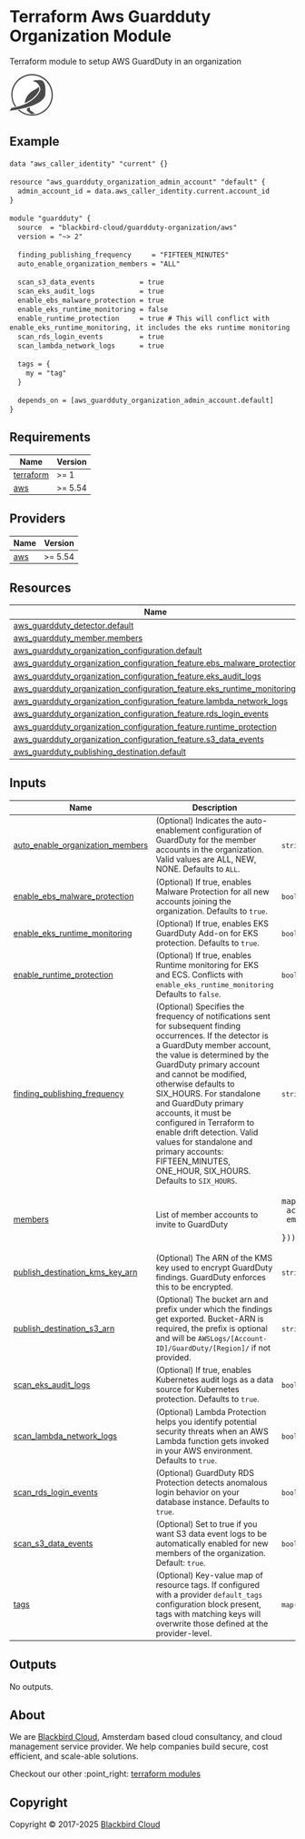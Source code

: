 # Terraform Aws Guardduty Organization Module
Terraform module to setup AWS GuardDuty in an organization

[![blackbird-logo](https://raw.githubusercontent.com/blackbird-cloud/terraform-module-template/main/.config/logo_simple.png)](https://blackbird.cloud)

## Example
```hcl
data "aws_caller_identity" "current" {}

resource "aws_guardduty_organization_admin_account" "default" {
  admin_account_id = data.aws_caller_identity.current.account_id
}

module "guardduty" {
  source  = "blackbird-cloud/guardduty-organization/aws"
  version = "~> 2"

  finding_publishing_frequency     = "FIFTEEN_MINUTES"
  auto_enable_organization_members = "ALL"

  scan_s3_data_events           = true
  scan_eks_audit_logs           = true
  enable_ebs_malware_protection = true
  enable_eks_runtime_monitoring = false
  enable_runtime_protection     = true # This will conflict with enable_eks_runtime_monitoring, it includes the eks runtime monitoring
  scan_rds_login_events         = true
  scan_lambda_network_logs      = true

  tags = {
    my = "tag"
  }

  depends_on = [aws_guardduty_organization_admin_account.default]
}
```

## Requirements

| Name | Version |
|------|---------|
| <a name="requirement_terraform"></a> [terraform](#requirement\_terraform) | >= 1 |
| <a name="requirement_aws"></a> [aws](#requirement\_aws) | >= 5.54 |

## Providers

| Name | Version |
|------|---------|
| <a name="provider_aws"></a> [aws](#provider\_aws) | >= 5.54 |

## Resources

| Name | Type |
|------|------|
| [aws_guardduty_detector.default](https://registry.terraform.io/providers/hashicorp/aws/latest/docs/resources/guardduty_detector) | resource |
| [aws_guardduty_member.members](https://registry.terraform.io/providers/hashicorp/aws/latest/docs/resources/guardduty_member) | resource |
| [aws_guardduty_organization_configuration.default](https://registry.terraform.io/providers/hashicorp/aws/latest/docs/resources/guardduty_organization_configuration) | resource |
| [aws_guardduty_organization_configuration_feature.ebs_malware_protection](https://registry.terraform.io/providers/hashicorp/aws/latest/docs/resources/guardduty_organization_configuration_feature) | resource |
| [aws_guardduty_organization_configuration_feature.eks_audit_logs](https://registry.terraform.io/providers/hashicorp/aws/latest/docs/resources/guardduty_organization_configuration_feature) | resource |
| [aws_guardduty_organization_configuration_feature.eks_runtime_monitoring](https://registry.terraform.io/providers/hashicorp/aws/latest/docs/resources/guardduty_organization_configuration_feature) | resource |
| [aws_guardduty_organization_configuration_feature.lambda_network_logs](https://registry.terraform.io/providers/hashicorp/aws/latest/docs/resources/guardduty_organization_configuration_feature) | resource |
| [aws_guardduty_organization_configuration_feature.rds_login_events](https://registry.terraform.io/providers/hashicorp/aws/latest/docs/resources/guardduty_organization_configuration_feature) | resource |
| [aws_guardduty_organization_configuration_feature.runtime_protection](https://registry.terraform.io/providers/hashicorp/aws/latest/docs/resources/guardduty_organization_configuration_feature) | resource |
| [aws_guardduty_organization_configuration_feature.s3_data_events](https://registry.terraform.io/providers/hashicorp/aws/latest/docs/resources/guardduty_organization_configuration_feature) | resource |
| [aws_guardduty_publishing_destination.default](https://registry.terraform.io/providers/hashicorp/aws/latest/docs/resources/guardduty_publishing_destination) | resource |

## Inputs

| Name | Description | Type | Default | Required |
|------|-------------|------|---------|:--------:|
| <a name="input_auto_enable_organization_members"></a> [auto\_enable\_organization\_members](#input\_auto\_enable\_organization\_members) | (Optional) Indicates the auto-enablement configuration of GuardDuty for the member accounts in the organization. Valid values are ALL, NEW, NONE. Defaults to `ALL`. | `string` | `"ALL"` | no |
| <a name="input_enable_ebs_malware_protection"></a> [enable\_ebs\_malware\_protection](#input\_enable\_ebs\_malware\_protection) | (Optional) If true, enables Malware Protection for all new accounts joining the organization. Defaults to `true`. | `bool` | `true` | no |
| <a name="input_enable_eks_runtime_monitoring"></a> [enable\_eks\_runtime\_monitoring](#input\_enable\_eks\_runtime\_monitoring) | (Optional) If true, enables EKS GuardDuty Add-on for EKS protection. Defaults to `true`. | `bool` | `true` | no |
| <a name="input_enable_runtime_protection"></a> [enable\_runtime\_protection](#input\_enable\_runtime\_protection) | (Optional) If true, enables Runtime monitoring for EKS and ECS. Conflicts with `enable_eks_runtime_monitoring` Defaults to `false`. | `bool` | `false` | no |
| <a name="input_finding_publishing_frequency"></a> [finding\_publishing\_frequency](#input\_finding\_publishing\_frequency) | (Optional) Specifies the frequency of notifications sent for subsequent finding occurrences. If the detector is a GuardDuty member account, the value is determined by the GuardDuty primary account and cannot be modified, otherwise defaults to SIX\_HOURS. For standalone and GuardDuty primary accounts, it must be configured in Terraform to enable drift detection. Valid values for standalone and primary accounts: FIFTEEN\_MINUTES, ONE\_HOUR, SIX\_HOURS. Defaults to `SIX_HOURS`. | `string` | `"SIX_HOURS"` | no |
| <a name="input_members"></a> [members](#input\_members) | List of member accounts to invite to GuardDuty | <pre>map(object({<br>    account_id = string<br>    email      = string<br>  }))</pre> | `{}` | no |
| <a name="input_publish_destination_kms_key_arn"></a> [publish\_destination\_kms\_key\_arn](#input\_publish\_destination\_kms\_key\_arn) | (Optional) The ARN of the KMS key used to encrypt GuardDuty findings. GuardDuty enforces this to be encrypted. | `string` | `""` | no |
| <a name="input_publish_destination_s3_arn"></a> [publish\_destination\_s3\_arn](#input\_publish\_destination\_s3\_arn) | (Optional) The bucket arn and prefix under which the findings get exported. Bucket-ARN is required, the prefix is optional and will be `AWSLogs/[Account-ID]/GuardDuty/[Region]/` if not provided. | `string` | `""` | no |
| <a name="input_scan_eks_audit_logs"></a> [scan\_eks\_audit\_logs](#input\_scan\_eks\_audit\_logs) | (Optional) If true, enables Kubernetes audit logs as a data source for Kubernetes protection. Defaults to `true`. | `bool` | `true` | no |
| <a name="input_scan_lambda_network_logs"></a> [scan\_lambda\_network\_logs](#input\_scan\_lambda\_network\_logs) | (Optional) Lambda Protection helps you identify potential security threats when an AWS Lambda function gets invoked in your AWS environment. Defaults to `true`. | `bool` | `true` | no |
| <a name="input_scan_rds_login_events"></a> [scan\_rds\_login\_events](#input\_scan\_rds\_login\_events) | (Optional) GuardDuty RDS Protection detects anomalous login behavior on your database instance. Defaults to `true`. | `bool` | `true` | no |
| <a name="input_scan_s3_data_events"></a> [scan\_s3\_data\_events](#input\_scan\_s3\_data\_events) | (Optional) Set to true if you want S3 data event logs to be automatically enabled for new members of the organization. Default: `true`. | `bool` | `true` | no |
| <a name="input_tags"></a> [tags](#input\_tags) | (Optional) Key-value map of resource tags. If configured with a provider `default_tags` configuration block present, tags with matching keys will overwrite those defined at the provider-level. | `map(string)` | `{}` | no |

## Outputs

No outputs.

## About

We are [Blackbird Cloud](https://blackbird.cloud), Amsterdam based cloud consultancy, and cloud management service provider. We help companies build secure, cost efficient, and scale-able solutions.

Checkout our other :point\_right: [terraform modules](https://registry.terraform.io/namespaces/blackbird-cloud)

## Copyright

Copyright © 2017-2025 [Blackbird Cloud](https://blackbird.cloud)
